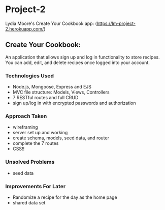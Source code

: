 # Project-2

Lydia Moore's Create Your Cookbook app: (https://lm-project-2.herokuapp.com/)

## Create Your Cookbook: 
An application that allows sign up and log in functionality to store recipes. You can add, edit, and delete recipes once logged into your account.
### Technologies Used
- Node.js, Mongoose, Express and EJS
- MVC file structure: Models, Views, Controllers
- 7 RESTful routes and full CRUD
- sign up/log in with encrypted passwords and authorization
### Approach Taken
- wireframing 
- server set up and working
- create schema, models, seed data, and router
- complete the 7 routes
- CSS!!  
### Unsolved Problems
- seed data
### Improvements For Later
- Randomize a recipe for the day as the home page
- shared data set 
